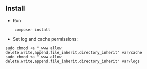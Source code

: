 
## Install

- Run
```
    composer install
```

- Set log and cache permissions:

```
sudo chmod +a "_www allow delete,write,append,file_inherit,directory_inherit" var/cache
sudo chmod +a "_www allow delete,write,append,file_inherit,directory_inherit" var/logs

```